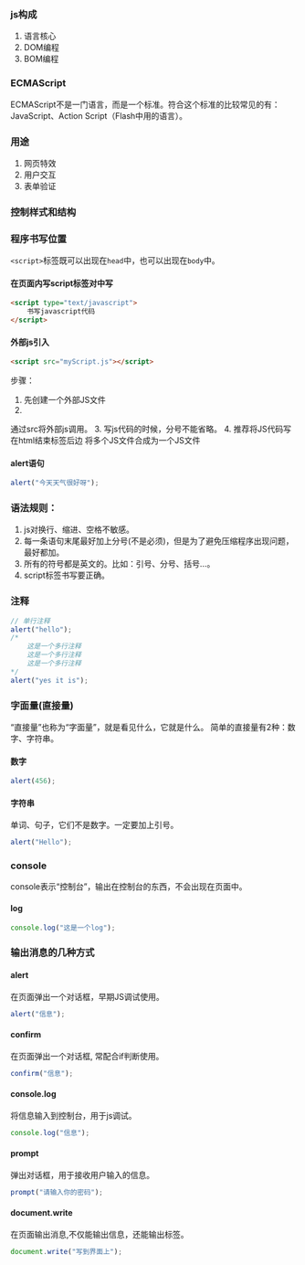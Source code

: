### js构成

1. 语言核心
2. DOM编程
3. BOM编程

### ECMAScript

ECMAScript不是一门语言，而是一个标准。符合这个标准的比较常见的有：JavaScript、Action Script（Flash中用的语言）。

### 用途
1. 网页特效
2. 用户交互
3. 表单验证

### 控制样式和结构



### 程序书写位置

`<script>`标签既可以出现在`head`中，也可以出现在`body`中。

#### 在页面内写script标签对中写

```html
<script type="text/javascript">
    书写javascript代码
</script>
```

#### 外部js引入

```html
<script src="myScript.js"></script>
```

步骤：  

1. 先创建一个外部JS文件
2. 通过src将外部js调用。
3. 写js代码的时候，分号不能省略。
4. 推荐将JS代码写在html结束标签后边  将多个JS文件合成为一个JS文件

#### alert语句

```js
alert("今天天气很好呀");
```

### 语法规则：
1. js对换行、缩进、空格不敏感。
2. 每一条语句末尾最好加上分号(不是必须)，但是为了避免压缩程序出现问题，最好都加。
3. 所有的符号都是英文的。比如：引号、分号、括号...。
4. script标签书写要正确。

### 注释
```js
// 单行注释
alert("hello");
/*
    这是一个多行注释
    这是一个多行注释
    这是一个多行注释
*/
alert("yes it is");
```

### 字面量(直接量)
“直接量”也称为“字面量”，就是看见什么，它就是什么。简单的直接量有2种：数字、字符串。

#### 数字
```js
alert(456);
```

#### 字符串
单词、句子，它们不是数字。一定要加上引号。  

```js
alert("Hello");
```

### console
console表示“控制台”，输出在控制台的东西，不会出现在页面中。

#### log
```js
console.log("这是一个log");
```

### 输出消息的几种方式
#### alert
在页面弹出一个对话框，早期JS调试使用。  

```js
alert("信息");
```

#### confirm
在页面弹出一个对话框, 常配合if判断使用。  

```js
confirm("信息");
```

#### console.log
将信息输入到控制台，用于js调试。  

```js
console.log("信息");
``` 

#### prompt
弹出对话框，用于接收用户输入的信息。  

```js
prompt("请输入你的密码");
```

#### document.write
在页面输出消息,不仅能输出信息，还能输出标签。

```js
document.write("写到界面上");
```